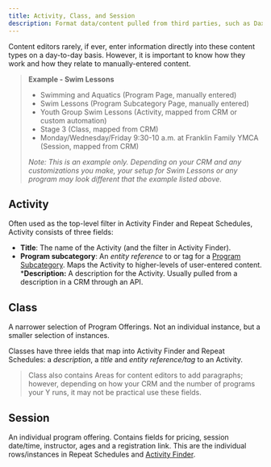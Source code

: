 ```yaml
---
title: Activity, Class, and Session
description: Format data/content pulled from third parties, such as Daxko, Personify and ActiveNet, for display in YMCA Website Services. 
---
```


Content editors rarely, if ever, enter information directly into these content types on a day-to-day basis. However, it is important to know how they work and how they relate to manually-entered content.

>**Example - Swim Lessons**
>
> * Swimming and Aquatics (Program Page, manually entered)
> * Swim Lessons (Program Subcategory Page, manually entered)
> * Youth Group Swim Lessons (Activity, mapped from CRM or custom automation)
> * Stage 3 (Class, mapped from CRM)
> * Monday/Wednesday/Friday 9:30-10 a.m. at Franklin Family YMCA (Session, mapped from CRM)
>
>*Note: This is an example only. Depending on your CRM and any customizations you make, your setup for Swim Lessons or any program may look different that the example listed above.*

## Activity

Often used as the top-level filter in Activity Finder and Repeat Schedules, Activity consists of three fields:

* **Title**: The name of the Activity (and the filter in Activity Finder).
* **Program subcategory**: An *entity reference* to or tag for a [Program Subcategory](../program-subcategory). Maps the Activity to higher-levels of user-entered content.
  ***Description:** A description for the Activity. Usually pulled from a description in a CRM through an API.

## Class

A narrower selection of Program Offerings. Not an individual instance, but a smaller selection of instances.

Classes have three ields that map into Activity Finder and Repeat Schedules: a *description*, a *title* and *entity reference/tag* to an Activity.

> Class also contains Areas for content editors to add paragraphs; however, depending on how your CRM and the number of programs your Y runs, it may not be practical use these fields.
>
## Session

An individual program offering. Contains fields for pricing, session date/time, instructor, ages and a registration link. This are the individual rows/instances in Repeat Schedules and [Activity Finder](../../paragraphs/activity-finder).

